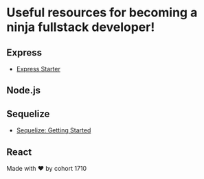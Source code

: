 # Useful resources for becoming a ninja fullstack developer!

## Express

- [Express Starter](https://github.com/tanukid/express-starter)

## Node.js

## Sequelize

- [Sequelize: Getting Started](https://www.youtube.com/watch?v=6NKNfXtKk0c)

## React

 Made with ❤️ by cohort 1710
